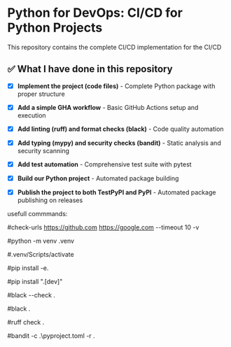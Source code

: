 # Python for DevOps: CI/CD for Python Projects

This repository contains the complete CI/CD implementation for the CI/CD 


## ✅ What I have done in this repository

- [x] **Implement the project (code files)** - Complete Python package with proper structure
- [x] **Add a simple GHA workflow** - Basic GitHub Actions setup and execution
- [x] **Add linting (ruff) and format checks (black)** - Code quality automation
- [x] **Add typing (mypy) and security checks (bandit)** - Static analysis and security scanning
- [x] **Add test automation** - Comprehensive test suite with pytest
- [x] **Build our Python project** - Automated package building
- [x] **Publish the project to both TestPyPI and PyPI** - Automated package publishing on releases


usefull commmands: 

#check-urls https://github.com https://google.com --timeout 10 -v


#python -m venv .venv

#.venv/Scripts/activate

#pip install -e. 

#pip install ".[dev]"

#black --check .  

#black .

#ruff check .

#bandit -c .\pyproject.toml -r . 